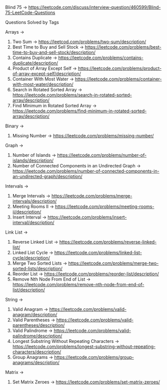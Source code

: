 Blind 75 -> https://leetcode.com/discuss/interview-question/460599/Blind-75-LeetCode-Questions

Questions Solved by Tags

Arrays -> 

1. Two Sum -> https://leetcod.com/problems/two-sum/description/
2. Best Time to Buy and Sell Stock  -> https://leetcode.com/problems/best-time-to-buy-and-sell-stock/description/
3. Contains Duplicate -> https://leetcode.com/problems/contains-duplicate/description/ 
4. Product of Array Except Self -> https://leetcode.com/problems/product-of-array-except-self/description/
5. Container With Most Water -> https://leetcode.com/problems/container-with-most-water/description/
6. Search in Rotated Sorted Array -> https://leetcode.com/problems/search-in-rotated-sorted-array/description/
7. Find Minimum in Rotated Sorted Array -> https://leetcode.com/problems/find-minimum-in-rotated-sorted-array/description/

Binary -> 
1. Missing Number -> https://leetcode.com/problems/missing-number/

Graph -> 
1. Number of Islands -> https://leetcode.com/problems/number-of-islands/description/
2. Number of Connected Components in an Undirected Graph -> https://leetcode.com/problems/number-of-connected-components-in-an-undirected-graph/description/

Intervals -> 
1. Merge Intervals -> https://leetcode.com/problems/merge-intervals/description/
2. Meeting Rooms II -> https://leetcode.com/problems/meeting-rooms-ii/description/
3. Insert Interval -> https://leetcode.com/problems/insert-interval/description/

Link List -> 
1. Reverse Linked List -> https://leetcode.com/problems/reverse-linked-list/
2. Linked List Cycle -> https://leetcode.com/problems/linked-list-cycle/description/
3. Merge Two Sorted Lists -> https://leetcode.com/problems/merge-two-sorted-lists/description/
4. Reorder List -> https://leetcode.com/problems/reorder-list/description/
5. Remove Nth Node From End of List -> https://leetcode.com/problems/remove-nth-node-from-end-of-list/description/

String ->
1. Valid Anagram -> https://leetcode.com/problems/valid-anagram/description/
2. Valid Parentheses -> https://leetcode.com/problems/valid-parentheses/description/
3. Valid Palindrome -> https://leetcode.com/problems/valid-palindrome/description/
4. Longest Substring Without Repeating Characters -> https://leetcode.com/problems/longest-substring-without-repeating-characters/description/
5. Group Anagrams -> https://leetcode.com/problems/group-anagrams/description/

Matrix ->
1. Set Matrix Zeroes -> https://leetcode.com/problems/set-matrix-zeroes/
